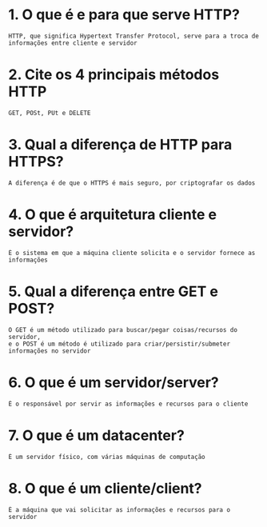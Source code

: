 # 1. O que é e para que serve HTTP?
    HTTP, que significa Hypertext Transfer Protocol, serve para a troca de informações entre cliente e servidor
# 2. Cite os 4 principais métodos HTTP
    GET, POSt, PUt e DELETE
# 3. Qual a diferença de HTTP para HTTPS?
    A diferença é de que o HTTPS é mais seguro, por criptografar os dados
# 4. O que é arquitetura cliente e servidor?
    É o sistema em que a máquina cliente solicita e o servidor fornece as informações
# 5. Qual a diferença entre GET e POST?
    O GET é um método utilizado para buscar/pegar coisas/recursos do servidor,
    e o POST é um método é utilizado para criar/persistir/submeter informações no servidor
# 6. O que é um servidor/server?
    É o responsável por servir as informações e recursos para o cliente
# 7. O que é um datacenter?
    É um servidor físico, com várias máquinas de computação
# 8. O que é um cliente/client?
    É a máquina que vai solicitar as informações e recursos para o servidor